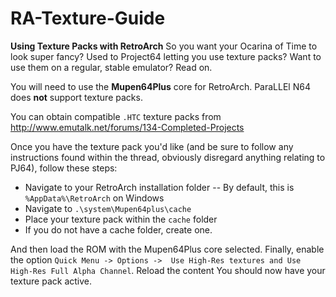 # RA-Texture-Guide
**Using Texture Packs with __RetroArch__**
So you want your Ocarina of Time to look super fancy? Used to Project64 letting you use texture packs? Want to use them on a regular, stable emulator? Read on.

You will need to use the **Mupen64Plus** core for RetroArch. ParaLLEl N64 does **not** support texture packs.

You can obtain compatible `.HTC` texture packs from <http://www.emutalk.net/forums/134-Completed-Projects>

Once you have the texture pack you'd like (and be sure to follow any instructions found within the thread, obviously disregard anything relating to PJ64), follow these steps:

- Navigate to your RetroArch installation folder
-- By default, this is `%AppData%\RetroArch` on Windows
- Navigate to `.\system\Mupen64plus\cache`
- Place your texture pack within the `cache` folder
- If you do not have a cache folder, create one.

And then load the ROM with the Mupen64Plus core selected. Finally, enable the option `Quick Menu -> Options ->  Use High-Res textures and Use High-Res Full Alpha Channel`. Reload the content You should now have your texture pack active.
